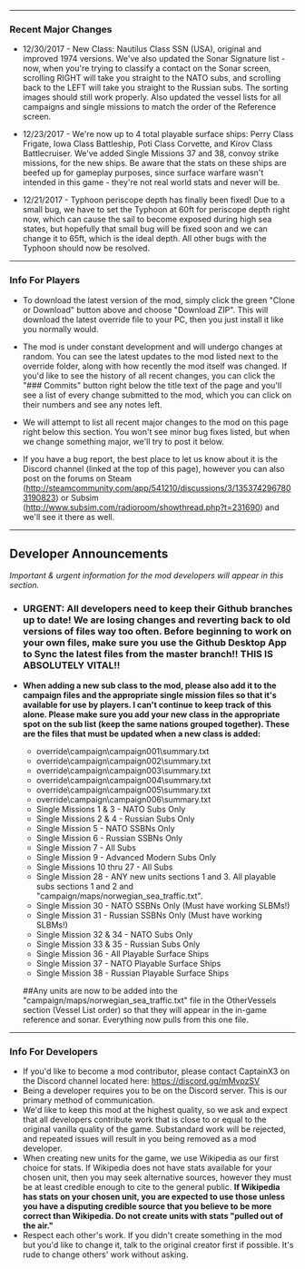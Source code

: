 ---
### Recent Major Changes
* 12/30/2017 - New Class: Nautilus Class SSN (USA), original and improved 1974 versions. We've also updated the Sonar Signature list - now, when you're trying to classify a contact on the Sonar screen, scrolling RIGHT will take you straight to the NATO subs, and scrolling back to the LEFT will take you straight to the Russian subs. The sorting images should still work properly. Also updated the vessel lists for all campaigns and single missions to match the order of the Reference screen.

* 12/23/2017 - We're now up to 4 total playable surface ships: Perry Class Frigate, Iowa Class Battleship, Poti Class Corvette, and Kirov Class Battlecruiser. We've added Single Missions 37 and 38, convoy strike missions, for the new ships. Be aware that the stats on these ships are beefed up for gameplay purposes, since surface warfare wasn't intended in this game - they're not real world stats and never will be.

* 12/21/2017 - Typhoon periscope depth has finally been fixed! Due to a small bug, we have to set the Typhoon at 60ft for periscope depth right now, which can cause the sail to become exposed during high sea states, but hopefully that small bug will be fixed soon and we can change it to 65ft, which is the ideal depth. All other bugs with the Typhoon should now be resolved.

-----
### Info For Players
* To download the latest version of the mod, simply click the green "Clone or Download" button above and choose "Download ZIP". This will download the latest override file to your PC, then you just install it like you normally would.

* The mod is under constant development and will undergo changes at random. You can see the latest updates to the mod listed next to the override folder, along with how recently the mod itself was changed. If you'd like to see the history of all recent changes, you can click the "### Commits" button right below the title text of the page and you'll see a list of every change submitted to the mod, which you can click on their numbers and see any notes left.

* We will attempt to list all recent major changes to the mod on this page right below this section. You won't see minor bug fixes listed, but when we change something major, we'll try to post it below.

* If you have a bug report, the best place to let us know about it is the Discord channel (linked at the top of this page), however you can also post on the forums on Steam (http://steamcommunity.com/app/541210/discussions/3/1353742967803190823) or Subsim (http://www.subsim.com/radioroom/showthread.php?t=231690) and we'll see it there as well.

-----
## Developer Announcements
_Important & urgent information for the mod developers will appear in this section._

* ### **URGENT: All developers need to keep their Github branches up to date! We are losing changes and reverting back to old versions of files way too often. Before beginning to work on your own files, make sure you use the Github Desktop App to Sync the latest files from the master branch!! THIS IS ABSOLUTELY VITAL!!**

* **When adding a new sub class to the mod, please also add it to the campaign files and the appropriate single mission files so that it's available for use by players. I can't continue to keep track of this alone. Please make sure you add your new class in the appropriate spot on the sub list (keep the same nations grouped together). These are the files that must be updated when a new class is added:**
  * override\campaign\campaign001\summary.txt
  * override\campaign\campaign002\summary.txt
  * override\campaign\campaign003\summary.txt
  * override\campaign\campaign004\summary.txt
  * override\campaign\campaign005\summary.txt
  * override\campaign\campaign006\summary.txt
  * Single Missions 1 & 3 - NATO Subs Only
  * Single Missions 2 & 4 - Russian Subs Only
  * Single Mission 5 - NATO SSBNs Only
  * Single Mission 6 - Russian SSBNs Only
  * Single Mission 7 - All Subs
  * Single Mission 9 - Advanced Modern Subs Only
  * Single Missions 10 thru 27 - All Subs
  * Single Mission 28 - ANY new units sections 1 and 3. All playable subs sections 1 and 2 and "campaign/maps/norwegian_sea_traffic.txt".
  * Single Mission 30 - NATO SSBNs Only (Must have working SLBMs!)
  * Single Mission 31 - Russian SSBNs Only (Must have working SLBMs!)
  * Single Mission 32 & 34 - NATO Subs Only
  * Single Mission 33 & 35 - Russian Subs Only
  * Single Mission 36 - All Playable Surface Ships
  * Single Mission 37 - NATO Playable Surface Ships
  * Single Mission 38 - Russian Playable Surface Ships
  
  ##Any units are now to be added into the "campaign/maps/norwegian_sea_traffic.txt" file in the OtherVessels section (Vessel List order) so that they will appear in the in-game reference and sonar. Everything now pulls from this one file.
-----

### Info For Developers
* If you'd like to become a mod contributor, please contact CaptainX3 on the Discord channel located here: https://discord.gg/mMvpzSV
* Being a developer requires you to be on the Discord server. This is our primary method of communication.
* We'd like to keep this mod at the highest quality, so we ask and expect that all developers contribute work that is close to or equal to the original vanilla quality of the game. Substandard work will be rejected, and repeated issues will result in you being removed as a mod developer.
* When creating new units for the game, we use Wikipedia as our first choice for stats. If Wikipedia does not have stats available for your chosen unit, then you may seek alternative sources, however they must be at least credible enough to cite to the general public. **If Wikipedia has stats on your chosen unit, you are expected to use those unless you have a disputing credible source that you believe to be more correct than Wikipedia. Do not create units with stats "pulled out of the air."**
* Respect each other's work. If you didn't create something in the mod but you'd like to change it, talk to the original creator first if possible. It's rude to change others' work without asking.
